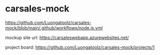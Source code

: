 # carsales-mock
https://github.com/Luongatoolz/carsales-mock/blob/main/.github/workflows/node.js.yml

mockup site url: https://carsaleswebapp.azurewebsites.net/

project board: https://github.com/Luongatoolz/carsales-mock/projects/1
